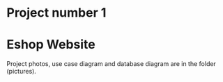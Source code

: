 # Project number 1
# Eshop Website

Project photos, use case diagram and database diagram are in the folder (pictures).
